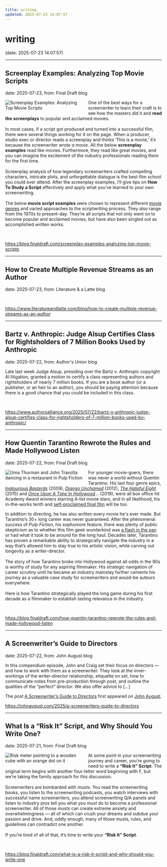 ```yaml
---
title: writing
updated: 2025-07-23 14:07:57
---
```


# writing

(date: 2025-07-23 14:07:57)

---

## Screenplay Examples: Analyzing Top Movie Scripts

date: 2025-07-23, from: Final Draft blog

<div class="hs-featured-image-wrapper"> 
 <a href="https://blog.finaldraft.com/screenplay-examples-analyzing-top-movie-scripts" title="" class="hs-featured-image-link"> <img src="https://blog.finaldraft.com/hubfs/Magnifying%20Glass.jpeg" alt="Screenplay Examples: Analyzing Top Movie Scripts" class="hs-featured-image" style="width:auto !important; max-width:50%; float:left; margin:0 15px 15px 0;"> </a> 
</div> 
<p>One of the best ways for a screenwriter to learn their craft is to see how the masters did it and <span style="font-weight: bold;">read the screenplays</span> to popular and acclaimed movies.&nbsp;<br><br>In most cases, if a script got produced and turned into a successful film, there were several things working for it on the page. When a producer, studio exec or director reads a screenplay and thinks ‘This is a movie,’ it’s because the screenwriter <em>wrote a movie</em>. All the below <span style="font-weight: bold;">screenplay examples</span> read like movies. Furthermore, they read like great movies, and you can imagine the excitement of the industry professionals reading them for the first time.&nbsp;<br><br>Screenplay analysis of how legendary screenwriters crafted compelling characters, intricate plots, and unforgettable dialogue is the best film school you could ever attend. After the screenplay examples, I’ll give tips on <span style="font-weight: bold;">How To Study a Script</span> effectively and apply what you’ve learned to your own screenwriting.<br><br>The below <span style="font-weight: bold;">movie script examples</span> were chosen to represent different <a href="https://blog.finaldraft.com/what-genre-is-my-screenplay">movie genres</a> and varied approaches to the scriptwriting process. They also range from the 1970s to present-day. They’re all scripts that not only went on to become popular and acclaimed movies, but have also been singled out as accomplished written works.&nbsp;</p> 

<br> 

<https://blog.finaldraft.com/screenplay-examples-analyzing-top-movie-scripts>

---

## How to Create Multiple Revenue Streams as an Author

date: 2025-07-23, from: Literature & a Latte blog

 

<br> 

<https://www.literatureandlatte.com/blog/how-to-create-multiple-revenue-streams-as-an-author>

---

## Bartz v. Anthropic: Judge Alsup Certifies Class for Rightsholders of 7 Million Books Used by Anthropic

date: 2025-07-22, from: Author's Union blog

Late last week Judge Alsup, presiding over the Bartz v. Anthropic copyright AI litigation, granted a motion to certify a class representing authors and rightsholders of nearly 7 million books. If you are a book author (or a publisher, or an heir to an author), you should be paying attention because there is a good chance that you could be included in this class. 

<br> 

<https://www.authorsalliance.org/2025/07/22/bartz-v-anthropic-judge-alsup-certifies-class-for-rightsholders-of-7-million-books-used-by-anthropic/>

---

## How Quentin Tarantino Rewrote the Rules and Made Hollywood Listen

date: 2025-07-22, from: Final Draft blog

<div class="hs-featured-image-wrapper"> 
 <a href="https://blog.finaldraft.com/how-quentin-tarantino-rewrote-the-rules-and-made-hollywood-listen" title="" class="hs-featured-image-link"> <img src="https://blog.finaldraft.com/hubfs/Uma%20Thurman%20and%20John%20Travolta%20in%20Pulp%20Fiction.png" alt="Uma Thurman and John Travolta dancing in a restaurant in Pulp Fiction" class="hs-featured-image" style="width:auto !important; max-width:50%; float:left; margin:0 15px 15px 0;"> </a> 
</div> 
<p>For younger movie-goers, there was never a world without Quentin Tarantino. His last four genre epics, <a href="https://www.imdb.com/title/tt0361748/" style="font-style: italic;">Inglourious Basterds</a> (2009), <a href="https://www.imdb.com/title/tt1853728/" style="font-style: italic;">Django Unchained</a> (2012), <a href="https://www.imdb.com/title/tt3460252/" style="font-style: italic;">The Hateful Eight</a> (2015) and <a href="https://www.imdb.com/title/tt7131622/" style="font-style: italic;">Once Upon A Time In Hollywood</a>… (2019), were all box office hit Academy Award winners starring A-list movie stars, and in all likelihood, his in-the-works tenth and <a href="https://www.rollingstone.com/tv-movies/tv-movie-news/quentin-tarantino-final-film-delay-sundance-1235248450/">self-proclaimed final film</a> will be too.</p> 
<p>In addition to directing, he has also written every movie he's ever made. But Tarantino’s 30+ long career was never guaranteed. After the phenomenal success of <span style="font-style: italic;">Pulp Fiction</span>, his sophomore feature, there was plenty of public skepticism as to whether this film geek wunderkind was <a href="https://www.telegraph.co.uk/culture/film/7165045/Quentin-Tarantino-interview-All-my-movies-are-achingly-personal.html">a flash in the pan</a> or had what it took to be around for the long haul. Decades later, Tarantino has proven a remarkable ability to strategically navigate the industry in a way that’s allowed him to stay true to his artistic vision, while carving out longevity as a writer-director.<br><br>The story of how Tarantino broke into Hollywood against all odds in the 90s is worthy of study for any aspiring filmmaker. His strategic navigation of career scrutiny until he became an industry mainstay&nbsp;further cements his journey as a valuable case study for screenwriters and would-be auteurs everywhere.&nbsp;<br><br>Here is how Tarantino strategically played the long game during his first decade as a filmmaker to establish lasting relevance in the industry.</p> 

<br> 

<https://blog.finaldraft.com/how-quentin-tarantino-rewrote-the-rules-and-made-hollywood-listen>

---

## A Screenwriter’s Guide to Directors

date: 2025-07-22, from: John August blog

<p>In this compendium episode, John and Craig set their focus on directors &#8212; and how to work with them as a screenwriter. They look at the inner-workings of the writer-director relationship, etiquette on set, how to communicate notes from pre-production through post, and outline the qualities of the “perfect” director. We also offer advice to [&#8230;]</p>
The post <a href="https://johnaugust.com/2025/a-screenwriters-guide-to-directors">A Screenwriter’s Guide to Directors</a> first appeared on <a href="https://johnaugust.com">John August</a>. 

<br> 

<https://johnaugust.com/2025/a-screenwriters-guide-to-directors>

---

## What Is a “Risk It” Script, and Why Should You Write One?

date: 2025-07-21, from: Final Draft blog

<div class="hs-featured-image-wrapper"> 
 <a href="https://blog.finaldraft.com/what-is-a-risk-it-script-and-why-should-you-write-one" title="" class="hs-featured-image-link"> <img src="https://blog.finaldraft.com/hubfs/Risk.png" alt="Risk meter pointing to a wooden cube with an orange dot on it" class="hs-featured-image" style="width:auto !important; max-width:50%; float:left; margin:0 15px 15px 0;"> </a> 
</div> 
<p>At some point in your screenwriting journey and career, you’re going to need to write a <span style="font-weight: bold;">“Risk It” Script</span>. The original term begins with another four-letter word beginning with F, but we’re taking the family approach for this discussion.<br><br>Screenwriters are bombarded with <em>musts</em>. You read the screenwriting books, you listen to the screenwriting podcasts, you watch interviews with successful name screenwriters, you attend screenwriting Q/A panels and listen to industry pros tell you what you <em>must</em> do to become a professional screenwriter. All of those <em>musts</em> can create extreme anxiety and overwhelmingness — all of which can crush your dreams and subdue your passion and drive. And, oddly enough, many of those <em>musts</em>, rules, and guidelines can contradict one another.&nbsp;<br><br>If you’re tired of all of that, it’s time to write your <span style="font-weight: bold;">“Risk It” Script</span>. &nbsp;</p> 

<br> 

<https://blog.finaldraft.com/what-is-a-risk-it-script-and-why-should-you-write-one>

